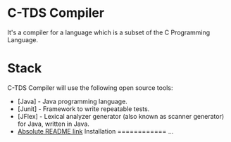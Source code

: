 C-TDS Compiler
============
It's a compiler for a language which is a subset of the C Programming Language.


Stack
=====
C-TDS Compiler will use the following open source tools:

* [Java] - Java programming language.
* [Junit] - Framework to write repeatable tests.
* [JFlex] - Lexical analyzer generator (also known as scanner generator) for Java, written in Java.
* [Absolute README link](https://jflex.de)
Installation
============
...
